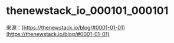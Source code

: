 # thenewstack_io_000101_000101

来源：[https://thenewstack.io/blog/#0001-01-01](https://thenewstack.io/blog/#0001-01-01)
